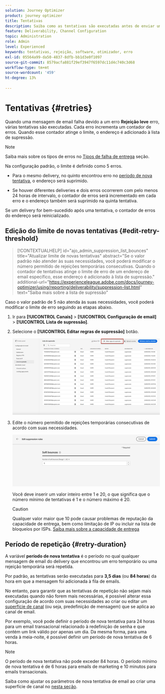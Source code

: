 ```yaml
---
solution: Journey Optimizer
product: journey optimizer
title: Tentativas
description: Saiba como as tentativas são executadas antes de enviar um endereço para a lista de supressão
feature: Deliverability, Channel Configuration
topic: Administration
role: Admin
level: Experienced
keywords: tentativas, rejeição, software, otimizador, erro
exl-id: 05564a99-da50-4837-8dfb-bb1d3e0f1097
source-git-commit: 8579acfa881f29ef3947f6597dc11d4c740c3d68
workflow-type: tm+mt
source-wordcount: '459'
ht-degree: 13%

---
```


# Tentativas {#retries}

Quando uma mensagem de email falha devido a um erro **Rejeição leve** erro, várias tentativas são executadas. Cada erro incrementa um contador de erros. Quando esse contador atinge o limite, o endereço é adicionado à lista de supressão.

>[!NOTE]
>
>Saiba mais sobre os tipos de erros no [Tipos de falha de entrega](../reports/suppression-list.md#delivery-failures) seção.

Na configuração padrão, o limite é definido como 5 erros.

* Para o mesmo delivery, no quinto encontrou erro no [período de nova tentativa](#retry-duration), o endereço será suprimido.

* Se houver diferentes deliveries e dois erros ocorrerem com pelo menos 24 horas de intervalo, o contador de erros será incrementado em cada erro e o endereço também será suprimido na quinta tentativa.

Se um delivery for bem-sucedido após uma tentativa, o contador de erros do endereço será reinicializado.

## Edição do limite de novas tentativas {#edit-retry-threshold}

>[!CONTEXTUALHELP]
>id="ajo_admin_suppression_list_bounces"
>title="Atualizar limite de novas tentativas"
>abstract="Se o valor padrão não atender às suas necessidades, você poderá modificar o número permitido de rejeições temporárias consecutivas. Quando o contador de tentativas atinge o limite de erro de um endereço de email específico, esse endereço é adicionado à lista de supressão."
>additional-url="https://experienceleague.adobe.com/docs/journey-optimizer/using/reporting/deliverability/suppression-list.html" text="Saiba mais sobre a lista de supressão"

Caso o valor padrão de 5 não atenda às suas necessidades, você poderá modificar o limite de erro seguindo as etapas abaixo.

1. Ir para **[!UICONTROL Canais]** > **[!UICONTROL Configuração de email]** > **[!UICONTROL Lista de supressão]**.

1. Selecione o **[!UICONTROL Editar regras de supressão]** botão.

   ![](assets/suppression-list-edit-retries.png)

1. Edite o número permitido de rejeições temporárias consecutivas de acordo com suas necessidades.

   ![](assets/suppression-list-edit-soft-bounces.png)

   Você deve inserir um valor inteiro entre 1 e 20, o que significa que o número mínimo de tentativas é 1 e o número máximo é 20.

   >[!CAUTION]
   >
   >Qualquer valor maior que 10 pode causar problemas de reputação da capacidade de entrega, bem como limitação de IP ou incluir na lista de bloqueios por ISPs. [Saiba mais sobre a capacidade de entrega](../reports/deliverability.md)

## Período de repetição {#retry-duration}

A variável **período de nova tentativa** é o período no qual qualquer mensagem de email do delivery que encontrou um erro temporário ou uma rejeição temporária será repetida.

Por padrão, as tentativas serão executadas para **3,5 dias** (ou **84 horas**) da hora em que a mensagem foi adicionada à fila de emails.

No entanto, para garantir que as tentativas de repetição não sejam mais executadas quando não forem mais necessárias, é possível alterar essa configuração de acordo com suas necessidades ao criar ou editar um [superfície de canal](channel-surfaces.md) (ou seja, predefinição de mensagem) que se aplica ao canal de email.

Por exemplo, você pode definir o período de nova tentativa para 24 horas para um email transacional relacionado à redefinição de senha e que contém um link válido por apenas um dia. Da mesma forma, para uma venda à meia-noite, é possível definir um período de nova tentativa de 6 horas.

>[!NOTE]
>
>O período de nova tentativa não pode exceder 84 horas. O período mínimo de nova tentativa é de 6 horas para emails de marketing e 10 minutos para emails transacionais.

Saiba como ajustar os parâmetros de nova tentativa de email ao criar uma superfície de canal no [nesta seção](../email/email-settings.md#email-retry).


